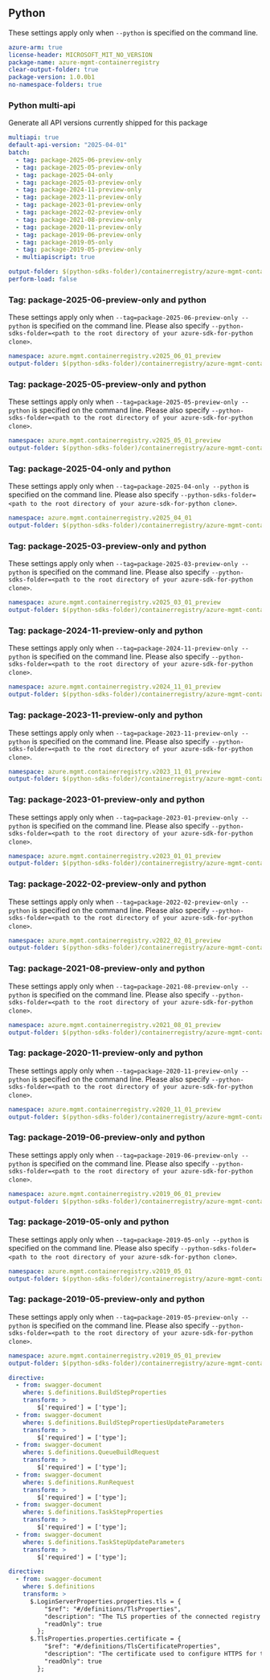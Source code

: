 ## Python

These settings apply only when `--python` is specified on the command line.


```yaml $(python)
azure-arm: true
license-header: MICROSOFT_MIT_NO_VERSION
package-name: azure-mgmt-containerregistry
clear-output-folder: true
package-version: 1.0.0b1
no-namespace-folders: true
```

### Python multi-api

Generate all API versions currently shipped for this package

```yaml $(python)
multiapi: true
default-api-version: "2025-04-01"
batch:
  - tag: package-2025-06-preview-only
  - tag: package-2025-05-preview-only
  - tag: package-2025-04-only
  - tag: package-2025-03-preview-only
  - tag: package-2024-11-preview-only
  - tag: package-2023-11-preview-only
  - tag: package-2023-01-preview-only
  - tag: package-2022-02-preview-only
  - tag: package-2021-08-preview-only
  - tag: package-2020-11-preview-only
  - tag: package-2019-06-preview-only
  - tag: package-2019-05-only
  - tag: package-2019-05-preview-only
  - multiapiscript: true
```

``` yaml $(multiapiscript)
output-folder: $(python-sdks-folder)/containerregistry/azure-mgmt-containerregistry/azure/mgmt/containerregistry/
perform-load: false
```

### Tag: package-2025-06-preview-only and python

These settings apply only when `--tag=package-2025-06-preview-only --python` is specified on the command line.
Please also specify `--python-sdks-folder=<path to the root directory of your azure-sdk-for-python clone>`.

``` yaml $(tag) == 'package-2025-06-preview-only' && $(python)
namespace: azure.mgmt.containerregistry.v2025_06_01_preview
output-folder: $(python-sdks-folder)/containerregistry/azure-mgmt-containerregistry/azure/mgmt/containerregistry/v2025_06_01_preview
```

### Tag: package-2025-05-preview-only and python

These settings apply only when `--tag=package-2025-05-preview-only --python` is specified on the command line.
Please also specify `--python-sdks-folder=<path to the root directory of your azure-sdk-for-python clone>`.

``` yaml $(tag) == 'package-2025-05-preview-only' && $(python)
namespace: azure.mgmt.containerregistry.v2025_05_01_preview
output-folder: $(python-sdks-folder)/containerregistry/azure-mgmt-containerregistry/azure/mgmt/containerregistry/v2025_05_01_preview
```

### Tag: package-2025-04-only and python

These settings apply only when `--tag=package-2025-04-only --python` is specified on the command line.
Please also specify `--python-sdks-folder=<path to the root directory of your azure-sdk-for-python clone>`.

``` yaml $(tag) == 'package-2025-04-only' && $(python)
namespace: azure.mgmt.containerregistry.v2025_04_01
output-folder: $(python-sdks-folder)/containerregistry/azure-mgmt-containerregistry/azure/mgmt/containerregistry/v2025_04_01
```

### Tag: package-2025-03-preview-only and python

These settings apply only when `--tag=package-2025-03-preview-only --python` is specified on the command line.
Please also specify `--python-sdks-folder=<path to the root directory of your azure-sdk-for-python clone>`.

``` yaml $(tag) == 'package-2025-03-preview-only' && $(python)
namespace: azure.mgmt.containerregistry.v2025_03_01_preview
output-folder: $(python-sdks-folder)/containerregistry/azure-mgmt-containerregistry/azure/mgmt/containerregistry/v2025_03_01_preview
```

### Tag: package-2024-11-preview-only and python

These settings apply only when `--tag=package-2024-11-preview-only --python` is specified on the command line.
Please also specify `--python-sdks-folder=<path to the root directory of your azure-sdk-for-python clone>`.

``` yaml $(tag) == 'package-2024-11-preview-only' && $(python)
namespace: azure.mgmt.containerregistry.v2024_11_01_preview
output-folder: $(python-sdks-folder)/containerregistry/azure-mgmt-containerregistry/azure/mgmt/containerregistry/v2024_11_01_preview
```

### Tag: package-2023-11-preview-only and python

These settings apply only when `--tag=package-2023-11-preview-only --python` is specified on the command line.
Please also specify `--python-sdks-folder=<path to the root directory of your azure-sdk-for-python clone>`.

``` yaml $(tag) == 'package-2023-11-preview-only' && $(python)
namespace: azure.mgmt.containerregistry.v2023_11_01_preview
output-folder: $(python-sdks-folder)/containerregistry/azure-mgmt-containerregistry/azure/mgmt/containerregistry/v2023_11_01_preview
```

### Tag: package-2023-01-preview-only and python

These settings apply only when `--tag=package-2023-01-preview-only --python` is specified on the command line.
Please also specify `--python-sdks-folder=<path to the root directory of your azure-sdk-for-python clone>`.

``` yaml $(tag) == 'package-2023-01-preview-only' && $(python)
namespace: azure.mgmt.containerregistry.v2023_01_01_preview
output-folder: $(python-sdks-folder)/containerregistry/azure-mgmt-containerregistry/azure/mgmt/containerregistry/v2023_01_01_preview
```

### Tag: package-2022-02-preview-only and python

These settings apply only when `--tag=package-2022-02-preview-only --python` is specified on the command line.
Please also specify `--python-sdks-folder=<path to the root directory of your azure-sdk-for-python clone>`.

``` yaml $(tag) == 'package-2022-02-preview-only' && $(python)
namespace: azure.mgmt.containerregistry.v2022_02_01_preview
output-folder: $(python-sdks-folder)/containerregistry/azure-mgmt-containerregistry/azure/mgmt/containerregistry/v2022_02_01_preview
```

### Tag: package-2021-08-preview-only and python

These settings apply only when `--tag=package-2021-08-preview-only --python` is specified on the command line.
Please also specify `--python-sdks-folder=<path to the root directory of your azure-sdk-for-python clone>`.

``` yaml $(tag) == 'package-2021-08-preview-only' && $(python)
namespace: azure.mgmt.containerregistry.v2021_08_01_preview
output-folder: $(python-sdks-folder)/containerregistry/azure-mgmt-containerregistry/azure/mgmt/containerregistry/v2021_08_01_preview
```

### Tag: package-2020-11-preview-only and python

These settings apply only when `--tag=package-2020-11-preview-only --python` is specified on the command line.
Please also specify `--python-sdks-folder=<path to the root directory of your azure-sdk-for-python clone>`.

``` yaml $(tag) == 'package-2020-11-preview-only' && $(python)
namespace: azure.mgmt.containerregistry.v2020_11_01_preview
output-folder: $(python-sdks-folder)/containerregistry/azure-mgmt-containerregistry/azure/mgmt/containerregistry/v2020_11_01_preview
```

### Tag: package-2019-06-preview-only and python

These settings apply only when `--tag=package-2019-06-preview-only --python` is specified on the command line.
Please also specify `--python-sdks-folder=<path to the root directory of your azure-sdk-for-python clone>`.

``` yaml $(tag) == 'package-2019-06-preview-only' && $(python)
namespace: azure.mgmt.containerregistry.v2019_06_01_preview
output-folder: $(python-sdks-folder)/containerregistry/azure-mgmt-containerregistry/azure/mgmt/containerregistry/v2019_06_01_preview
```

### Tag: package-2019-05-only and python

These settings apply only when `--tag=package-2019-05-only --python` is specified on the command line.
Please also specify `--python-sdks-folder=<path to the root directory of your azure-sdk-for-python clone>`.

``` yaml $(tag) == 'package-2019-05-only' && $(python)
namespace: azure.mgmt.containerregistry.v2019_05_01
output-folder: $(python-sdks-folder)/containerregistry/azure-mgmt-containerregistry/azure/mgmt/containerregistry/v2019_05_01
```

### Tag: package-2019-05-preview-only and python

These settings apply only when `--tag=package-2019-05-preview-only --python` is specified on the command line.
Please also specify `--python-sdks-folder=<path to the root directory of your azure-sdk-for-python clone>`.

``` yaml $(tag) == 'package-2019-05-preview-only' && $(python)
namespace: azure.mgmt.containerregistry.v2019_05_01_preview
output-folder: $(python-sdks-folder)/containerregistry/azure-mgmt-containerregistry/azure/mgmt/containerregistry/v2019_05_01_preview
```

``` yaml $(python)
directive:
  - from: swagger-document
    where: $.definitions.BuildStepProperties
    transform: >
        $['required'] = ['type'];
  - from: swagger-document
    where: $.definitions.BuildStepPropertiesUpdateParameters
    transform: >
        $['required'] = ['type'];
  - from: swagger-document
    where: $.definitions.QueueBuildRequest
    transform: >
        $['required'] = ['type']; 
  - from: swagger-document
    where: $.definitions.RunRequest
    transform: >
        $['required'] = ['type'];
  - from: swagger-document
    where: $.definitions.TaskStepProperties
    transform: >
        $['required'] = ['type']; 
  - from: swagger-document
    where: $.definitions.TaskStepUpdateParameters
    transform: >
        $['required'] = ['type'];
```

``` yaml $(python)
directive:
  - from: swagger-document
    where: $.definitions
    transform: >
      $.LoginServerProperties.properties.tls = {
          "$ref": "#/definitions/TlsProperties",
          "description": "The TLS properties of the connected registry login server.",
          "readOnly": true
        };
      $.TlsProperties.properties.certificate = {
          "$ref": "#/definitions/TlsCertificateProperties",
          "description": "The certificate used to configure HTTPS for the login server.",
          "readOnly": true
        };
```